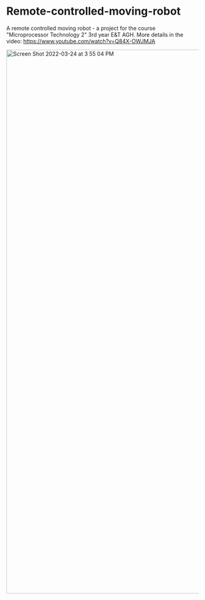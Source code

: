 # Remote-controlled-moving-robot

A remote controlled moving robot - a project for the course "Microprocessor Technology 2" 3rd year E&T AGH. 
More details in the video: https://www.youtube.com/watch?v=Q84X-OWJMJA

<img width="1424" alt="Screen Shot 2022-03-24 at 3 55 04 PM" src="https://user-images.githubusercontent.com/56031022/159946140-4677f69f-e4ea-4e8c-bea2-7d65e53fa792.png">
